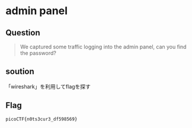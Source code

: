 # admin panel

## Question

>We captured some traffic logging into the admin panel, can you find the password?   

## soution

「wireshark」を利用してflagを探す  

## Flag

`picoCTF{n0ts3cur3_df598569}`
